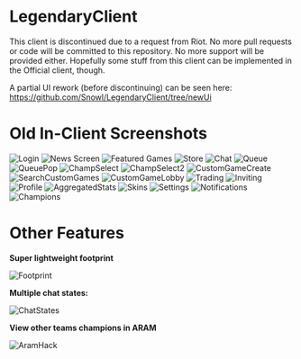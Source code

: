 LegendaryClient
===============

This client is discontinued due to a request from Riot. No more pull requests or code will be committed to this repository. No more support will be provided either. Hopefully some stuff from this client can be implemented in the Official client, though.

A partial UI rework (before discontinuing) can be seen here: https://github.com/Snowl/LegendaryClient/tree/newUi

Old In-Client Screenshots
=====================

![Login](http://puu.sh/5Q7jT.jpg)
![News Screen](http://i.imgur.com/83YTpKC.png)
![Featured Games](http://i.imgur.com/CZi2708.png)
![Store](http://i.imgur.com/raXcBfv.png)
![Chat](http://i.imgur.com/ekaYYms.png)
![Queue](http://i.imgur.com/ZpZiyJ5.png)
![QueuePop](http://i.imgur.com/KAt5KXR.png)
![ChampSelect](http://i.imgur.com/PBWFcfp.jpg)
![ChampSelect2](http://i.imgur.com/V57akNp.png)
![CustomGameCreate](http://puu.sh/5Q7yH.jpg)
![SearchCustomGames](http://puu.sh/5Q7zE.png)
![CustomGameLobby](http://puu.sh/5Q7Av.jpg)
![Trading](http://puu.sh/5NcEw.jpg)
![Inviting](http://i.imgur.com/99q4kcd.png)
![Profile](http://i.imgur.com/qDC9puY.png)
![AggregatedStats](http://puu.sh/5Q7E2.jpg)
![Skins](http://i.imgur.com/Nz99jq7.jpg)
![Settings](http://i.imgur.com/3wCyfN1.png)
![Notifications](http://i.imgur.com/JX9AH37.png)
![Champions](http://i.imgur.com/fJdYZd5.jpg)

Other Features
======

**Super lightweight footprint**

![Footprint](http://i.imgur.com/BAN9o6X.png)

**Multiple chat states:**

![ChatStates](http://i.imgur.com/TY96nl5.png)

**View other teams champions in ARAM**

![AramHack](http://i.imgur.com/3t3uNsU.png)
